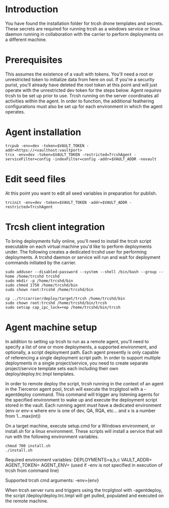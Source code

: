 # Introduction 
You have found the installation folder for trcsh drone templates and secrets.  These secrets are required for running trcsh as a windows service or linux daemon running in collaboration with the carrier to perform deployments on a different machine.

# Prerequisites
This assumes the existence of a vault with tokens.  You'll need a root or unrestricted token to initialize data from here on out.  If you're a security purist, you'll already have deleted the root token at this point and will just operate with the unrestricted dev token for the steps below.
Agent *requires* trcsh to be set up prior to use.  Trcsh running on the server coordinates all activities within the agent.  In order to function, the additional feathering configurations must also be set up for each environment in which the agent operates.

# Agent installation
```
trcpub -env=dev -token=$VAULT_TOKEN -addr=https://<vaulthost:vaultport>
trcx -env=dev -token=$VAULT_TOKEN -restricted=TrcshAgent -serviceFilter=config -indexFilter=config -addr=$VAULT_ADDR -novault

```

# Edit seed files
At this point you want to edit all seed variables in preparation for publish.

```
trcinit -env=dev -token=$VAULT_TOKEN -addr=$VAULT_ADDR -restricted=TrcshAgent
```


# Trcsh client integration
To bring deployments fully online, you'll need to install the trcsh script executable on each virtual machine you'd like to perform deployments under.  The following creates a dedicated trcshd user for performing deployments.  A trcshd daemon or service will run and wait for deployment commands initiated by the carrier.

```
sudo adduser --disabled-password --system --shell /bin/bash --group --home /home/trcshd trcshd
sudo mkdir -p /home/trcshd/bin
sudo chmod 1750 /home/trcshd/bin
sudo chown root:trcshd /home/trcshd/bin

cp ../trccarrier/deploy/target/trcsh /home/trcshd/bin
sudo chown root:trcshd /home/trcshd/bin/trcsh
sudo setcap cap_ipc_lock=+ep /home/trcshd/bin/trcsh

```


# Agent machine setup
In addition to setting up trcsh to run as a remote agent, you'll need to specify a list of one or more deployments, a supported environment, and optionally, a script deployment path.  Each agent presently is only capable of referencing a single deployment script path.  In order to support multiple deployments in a single project/service, you need to create separate project/service template sets each including their own deploy/deploy.trc.tmpl templates.


In order to remote deploy the script, trcsh running in the context of an agent in the Tierceron agent pool, trcsh will execute the trcplgtool with a -agentdeploy command.  This command will trigger any listening agents for the specified environment to wake up and execute the deployment script stored in the vault.  Each running agent *must* have a dedicated environment (env or env-x where env is one of dev, QA, RQA, etc… and x is a number from 1…max(int))


On a target machine, execute setup.cmd for a Windows environment, or install.sh for a linux environment.  These scripts will install a service that will run with the following environment variables.

```
chmod 700 install.sh
./install.sh

```

Required environment variables:
DEPLOYMENTS=a,b,c
VAULT_ADDR=
AGENT_TOKEN=
AGENT_ENV= (used if -env is not specified in execution of trcsh from command line)

Supported trcsh cmd arguments:
-env={env}

When trcsh server runs and triggers using the trcplgtool with -agentdeploy, the script <trcprojectservice>/deploy/deploy.trc.tmpl will get pulled, populated and executed on the remote machine.

